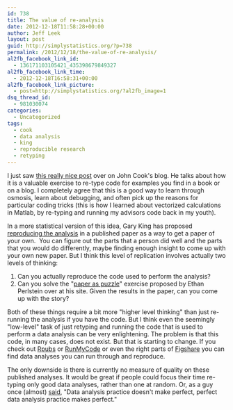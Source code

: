 ```yaml
---
id: 738
title: The value of re-analysis
date: 2012-12-18T11:58:28+00:00
author: Jeff Leek
layout: post
guid: http://simplystatistics.org/?p=738
permalink: /2012/12/18/the-value-of-re-analysis/
al2fb_facebook_link_id:
  - 136171103105421_435398679849327
al2fb_facebook_link_time:
  - 2012-12-18T16:58:31+00:00
al2fb_facebook_link_picture:
  - post=http://simplystatistics.org/?al2fb_image=1
dsq_thread_id:
  - 981030074
categories:
  - Uncategorized
tags:
  - cook
  - data analysis
  - king
  - reproducible research
  - retyping
---
```

I just saw [this really nice post](http://www.johndcook.com/blog/2012/12/18/the-value-of-typing-code/) over on John Cook's blog. He talks about how it is a valuable exercise to re-type code for examples you find in a book or on a blog. I completely agree that this is a good way to learn through osmosis, learn about debugging, and often pick up the reasons for particular coding tricks (this is how I learned about vectorized calculations in Matlab, by re-typing and running my advisors code back in my youth).

In a more statistical version of this idea, Gary King has proposed [reproducing the analysis](http://gking.harvard.edu/gking/papers) in a published paper as a way to get a paper of your own.  You can figure out the parts that a person did well and the parts that you would do differently, maybe finding enough insight to come up with your own new paper. But I think this level of replication involves actually two levels of thinking:

  1. Can you actually reproduce the code used to perform the analysis?
  2. Can you solve the "[paper as puzzle](http://www.perlsteinlab.com/blog/papers-as-puzzles)" exercise proposed by Ethan Perlstein over at his site. Given the results in the paper, can you come up with the story?

Both of these things require a bit more "higher level thinking" than just re-running the analysis if you have the code. But I think even the seemingly "low-level" task of just retyping and running the code that is used to perform a data analysis can be very enlightening. The problem is that this code, in many cases, does not exist. But that is starting to change. If you check out [Rpubs](http://www.rpubs.com/) or [RunMyCode](http://www.runmycode.org/CompanionSite/) or even the right parts of [Figshare](http://figshare.com/) you can find data analyses you can run through and reproduce.

The only downside is there is currently no measure of quality on these published analyses. It would be great if people could focus their time re-typing only good data analyses, rather than one at random. Or, as a guy once (almost) [said](http://www.quoteworld.org/quotes/8414), "Data analysis practice doesn't make perfect, perfect data analysis practice makes perfect."